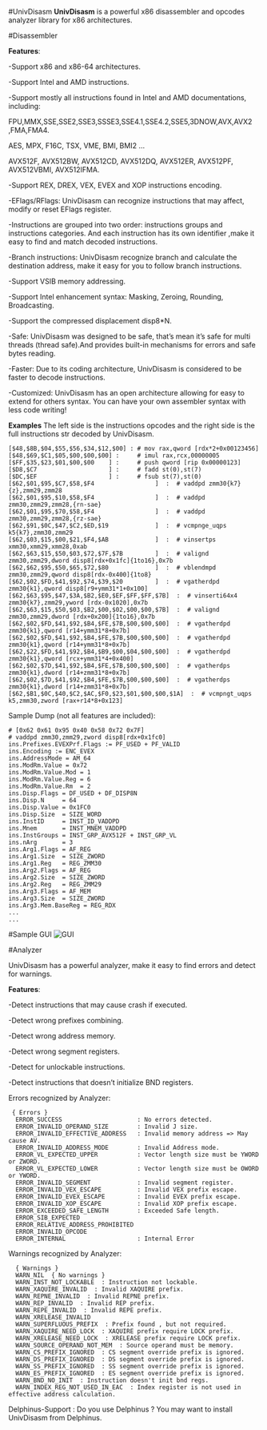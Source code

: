 #UnivDisasm
**UnivDisasm** is a powerful x86 disassembler and opcodes analyzer library for x86 architectures.

#Disassembler

**Features**:

-Support x86 and x86-64 architectures.

-Support Intel and AMD instructions.

-Support mostly all instructions found in Intel and AMD documentations, including:

FPU,MMX,SSE,SSE2,SSE3,SSSE3,SSE4.1,SSE4.2,SSE5,3DNOW,AVX,AVX2 ,FMA,FMA4.

AES, MPX, F16C, TSX, VME, BMI, BMI2 …

AVX512F, AVX512BW, AVX512CD, AVX512DQ, AVX512ER, AVX512PF, AVX512VBMI, AVX512IFMA.

-Support REX, DREX, VEX, EVEX and XOP instructions encoding.

-EFlags/RFlags: UnivDisasm can recognize instructions that may affect, modify or reset EFlags register. 

-Instructions are grouped into two order: instructions groups and instructions categories. And each instruction has its own identifier ,make it easy to find and match decoded instructions.

-Branch instructions: UnivDisasm recognize branch and calculate the destination address, make it easy for you to follow branch instructions. 

-Support VSIB memory addressing.

-Support Intel enhancement syntax: Masking, Zeroing, Rounding, Broadcasting.

-Support the compressed displacement disp8*N.

-Safe: UnivDisasm was designed to be safe, that’s mean it’s safe for multi threads (thread safe).And provides built-in mechanisms for errors and safe bytes reading.

-Faster: Due to its coding architecture, UnivDisasm is considered to be faster to decode instructions.

-Customized: UnivDisasm has an open architecture allowing for easy to extend for others syntax. You can have your own assembler syntax with less code writing!

**Examples**
The left side is the instructions opcodes and the right side is the full instructions str decoded by UnivDisasm.
```
[$48,$8B,$04,$55,$56,$34,$12,$00] : # mov rax,qword [rdx*2+0x00123456]
[$48,$69,$C1,$05,$00,$00,$00] :     # imul rax,rcx,00000005
[$FF,$35,$23,$01,$00,$00    ] :     # push qword [rip 0x00000123]
[$D8,$C7                    ] :     # fadd st(0),st(7)
[$DC,$EF                    ] :     # fsub st(7),st(0)
[$62,$01,$95,$C7,$58,$F4                 ]  :  # vaddpd zmm30{k7}{z},zmm29,zmm28         
[$62,$01,$95,$10,$58,$F4                 ]  :  # vaddpd zmm30,zmm29,zmm28,{rn-sae}       
[$62,$01,$95,$70,$58,$F4                 ]  :  # vaddpd zmm30,zmm29,zmm28,{rz-sae}       
[$62,$91,$0C,$47,$C2,$ED,$19             ]  :  # vcmpnge_uqps k5{k7},zmm30,zmm29         
[$62,$03,$15,$00,$21,$F4,$AB             ]  :  # vinsertps xmm30,xmm29,xmm28,0xab        
[$62,$63,$15,$50,$03,$72,$7F,$7B         ]  :  # valignd zmm30,zmm29,dword disp8[rdx+0x1fc]{1to16},0x7b
[$62,$62,$95,$50,$65,$72,$80             ]  :  # vblendmpd zmm30,zmm29,qword disp8[rdx-0x400]{1to8}
[$62,$02,$FD,$41,$92,$74,$39,$20         ]  :  # vgatherdpd zmm30{k1},qword disp8[r9+ymm31*1+0x100]
[$62,$63,$95,$47,$3A,$B2,$E0,$EF,$FF,$FF,$7B]  :  # vinserti64x4 zmm30{k7},zmm29,yword [rdx-0x1020],0x7b
[$62,$63,$15,$50,$03,$B2,$00,$02,$00,$00,$7B]  :  # valignd zmm30,zmm29,dword [rdx+0x200]{1to16},0x7b
[$62,$02,$FD,$41,$92,$B4,$FE,$7B,$00,$00,$00]  :  # vgatherdpd zmm30{k1},qword [r14+ymm31*8+0x7b]
[$62,$02,$FD,$41,$92,$B4,$FE,$7B,$00,$00,$00]  :  # vgatherdpd zmm30{k1},qword [r14+ymm31*8+0x7b]
[$62,$22,$FD,$41,$92,$B4,$B9,$00,$04,$00,$00]  :  # vgatherdpd zmm30{k1},qword [rcx+ymm31*4+0x400]
[$62,$02,$7D,$41,$92,$B4,$FE,$7B,$00,$00,$00]  :  # vgatherdps zmm30{k1},dword [r14+zmm31*8+0x7b]
[$62,$02,$7D,$41,$92,$B4,$FE,$7B,$00,$00,$00]  :  # vgatherdps zmm30{k1},dword [r14+zmm31*8+0x7b]
[$62,$B1,$0C,$40,$C2,$AC,$F0,$23,$01,$00,$00,$1A]  :  # vcmpngt_uqps k5,zmm30,zword [rax+r14*8+0x123]
```

Sample Dump (not all features are included):
```
# [0x62 0x61 0x95 0x40 0x58 0x72 0x7F]
# vaddpd zmm30,zmm29,zword disp8[rdx+0x1fc0]
ins.Prefixes.EVEXPrf.Flags := PF_USED + PF_VALID
ins.Encoding := ENC_EVEX
ins.AddressMode = AM_64
ins.ModRm.Value = 0x72
ins.ModRm.Value.Mod = 1
ins.ModRm.Value.Reg = 6
ins.ModRm.Value.Rm  = 2
ins.Disp.Flags = DF_USED + DF_DISP8N
ins.Disp.N     = 64
ins.Disp.Value = 0x1FC0
ins.Disp.Size  = SIZE_WORD
ins.InstID     = INST_ID_VADDPD
ins.Mnem       = INST_MNEM_VADDPD
ins.InstGroups = INST_GRP_AVX512F + INST_GRP_VL
ins.nArg       = 3 
ins.Arg1.Flags = AF_REG
ins.Arg1.Size  = SIZE_ZWORD
ins.Arg1.Reg   = REG_ZMM30
ins.Arg2.Flags = AF_REG
ins.Arg2.Size  = SIZE_ZWORD
ins.Arg2.Reg   = REG_ZMM29
ins.Arg3.Flags = AF_MEM
ins.Arg3.Size  = SIZE_ZWORD
ins.Arg3.Mem.BaseReg = REG_RDX
...
...
```
#Sample GUI
![GUI](https://raw.githubusercontent.com/MahdiSafsafi/UnivDisasm/master/GUI/GUI.PNG)

#Analyzer

UnivDisasm has a powerful analyzer, make it easy to find errors and detect for warnings.

**Features**:

-Detect instructions that may cause crash if executed.

-Detect wrong prefixes combining.

-Detect wrong address memory.

-Detect wrong segment registers.

-Detect for unlockable instructions.

-Detect instructions that doesn’t initialize BND registers.

Errors recognized by Analyzer:
```
 { Errors }
  ERROR_SUCCESS                     : No errors detected.
  ERROR_INVALID_OPERAND_SIZE        : Invalid J size.
  ERROR_INVALID_EFFECTIVE_ADDRESS   : Invalid memory address => May cause AV.
  ERROR_INVALID_ADDRESS_MODE        : Invalid Address mode.
  ERROR_VL_EXPECTED_UPPER           : Vector length size must be YWORD or ZWORD.
  ERROR_VL_EXPECTED_LOWER           : Vector length size must be OWORD or YWORD.
  ERROR_INVALID_SEGMENT        		: Invalid segment register.
  ERROR_INVALID_VEX_ESCAPE    		: Invalid VEX prefix escape.
  ERROR_INVALID_EVEX_ESCAPE  		: Invalid EVEX prefix escape.
  ERROR_INVALID_XOP_ESCAPE  		: Invalid XOP prefix escape.
  ERROR_EXCEEDED_SAFE_LENGTH 	    : Exceeded Safe length.
  ERROR_SIB_EXPECTED 
  ERROR_RELATIVE_ADDRESS_PROHIBITED 
  ERROR_INVALID_OPCODE 
  ERROR_INTERNAL  					: Internal Error
```

Warnings recognized by Analyzer:
```
  { Warnings }
  WARN_NIL  { No warnings }
  WARN_INST_NOT_LOCKABLE  : Instruction not lockable.
  WARN_XAQUIRE_INVALID  : Invalid XAQUIRE prefix.
  WARN_REPNE_INVALID  : Invalid REPNE prefix.
  WARN_REP_INVALID  : Invalid REP prefix.
  WARN_REPE_INVALID  : Invalid REPE prefix.
  WARN_XRELEASE_INVALID 
  WARN_SUPERFLUOUS_PREFIX  : Prefix found , but not required.
  WARN_XAQUIRE_NEED_LOCK  : XAQUIRE prefix require LOCK prefix.
  WARN_XRELEASE_NEED_LOCK  : XRELEASE prefix require LOCK prefix.
  WARN_SOURCE_OPERAND_NOT_MEM  : Source operand must be memory.
  WARN_CS_PREFIX_IGNORED  : CS segment override prefix is ignored.
  WARN_DS_PREFIX_IGNORED  : DS segment override prefix is ignored.
  WARN_SS_PREFIX_IGNORED  : SS segment override prefix is ignored.
  WARN_ES_PREFIX_IGNORED  : ES segment override prefix is ignored.
  WARN_BND_NO_INIT  : Instruction doesn't init bnd regs.
  WARN_INDEX_REG_NOT_USED_IN_EAC  : Index register is not used in effective address calculation.
```

Delphinus-Support :
Do you use Delphinus ? You may want to install UnivDisasm from Delphinus.
